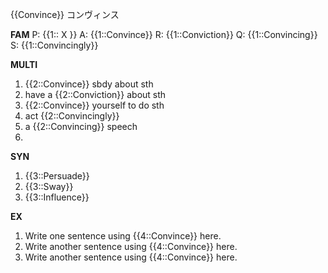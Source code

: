 {{Convince}}
コンヴィンス


**FAM**
P: {{1:: X }}
A: {{1::Convince}}
R: {{1::Conviction}}
Q: {{1::Convincing}}
S: {{1::Convincingly}} 

**MULTI**
1. {{2::Convince}} sbdy about sth
2. have a {{2::Conviction}} about sth
3. {{2::Convince}} yourself to do sth
4. act {{2::Convincingly}}
5. a {{2::Convincing}} speech
6. 

**SYN**
1. {{3::Persuade}}
2. {{3::Sway}}
3. {{3::Influence}}

**EX**
1. Write one sentence using {{4::Convince}} here. 
2. Write another sentence using {{4::Convince}} here. 
3. Write another sentence using {{4::Convince}} here.